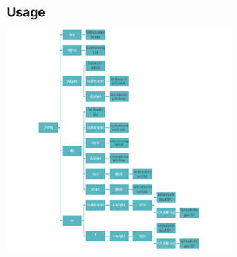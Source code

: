 # Usage
<img src="https://github.com/simonspgn/CortexBot/blob/master/images/cortexBotGraph.png" width="1000" height="500">
